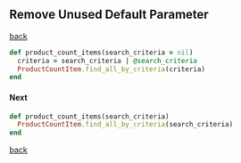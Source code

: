 ## Remove Unused Default Parameter
[back](https://github.com/manelromero/refactoring/blob/master/README.md)
```ruby
def product_count_items(search_criteria = nil)
  criteria = search_criteria | @search_criteria
  ProductCountItem.find_all_by_criteria(criteria)
end
```
#### Next
```ruby
def product_count_items(search_criteria)
  ProductCountItem.find_all_by_criteria(search_criteria)
end
```
[back](https://github.com/manelromero/refactoring/blob/master/README.md)

